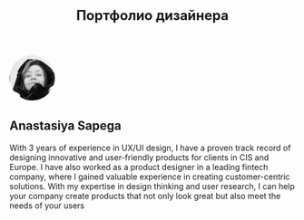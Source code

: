 <html lang="en">
<head>
<meta charset="UTF-8">
<title>Портфолио дизайнера</title>
<style>
header {
  width: 100%;
  text-align: center;
}
h1 {
  font-size: calc(1em + 1vw);
}
</style>
</head>
<body>
<header>
<h1>Портфолио дизайнера</h1>
</header>
<main>
<img src="https://github.com/Sapega-an/folio.github.io/blob/ec67087df5857dd4d5c70cf76b776192eca8b77b/Screenshot_1.png" alt="Мое фото" style="border-radius: 50%; height: 80px; width: 80px;">
<h2>Anastasiya Sapega</h2>
<p> With 3 years of experience in UX/UI design, I have a proven track record of designing innovative and user-friendly products for clients in CIS and Europe. I have also worked as a product designer in a leading fintech company, where I gained valuable experience in creating customer-centric solutions. With my expertise in design thinking and user research, I can help your company create products that not only look great but also meet the needs of your users </p>
</main>
</body>
</html>
